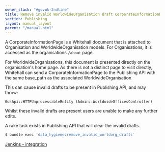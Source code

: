 ```yaml
---
owner_slack: "#govuk-2ndline"
title: Remove invalid WorldwideOrganisation draft CorporateInformationPages
section: Publishing
layout: manual_layout
parent: "/manual.html"
---
```


A CorporateInformationPage is a Whitehall document that is attached to Organisation and WorldwideOrganisation models. For Organisations, it is accessed as the organisations `/about` page.

For WorldwideOrganisations, this document is presented directly on the organisation's home page.
As there is not a distinct page to visit directly, Whitehall can send a CorporateInformationPage to the Publishing API with the same base_path as the associated WorldwideOrganisation.

This can cause invalid drafts to be present in Publishing API, and may throw:

`GdsApi::HTTPUnprocessableEntity (Admin::WorldwideOfficesController)`

Whilst these invalid drafts are present users are unable to make any further edits.

A rake task exists in Publishing API that will clear the invalid drafts.

```bash
$ bundle exec 'data_hygiene:remove_invalid_worldorg_drafts'
```

[Jenkins - integration](https://deploy.integration.publishing.service.gov.uk/job/run-rake-task/parambuild/?delay=0sec&TARGET_APPLICATION=publishing-api&MACHINE_CLASS=publishing_api&RAKE_TASK=data_hygiene:remove_invalid_worldorg_drafts)

